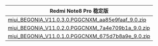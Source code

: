 | Redmi Note8 Pro  稳定版    |
| ---- |
| [miui_BEGONIA_V11.0.3.0.PGGCNXM_aa85e9faaf_9.0.zip](https://hugeota.d.miui.com/V11.0.3.0.PGGCNXM/miui_BEGONIA_V11.0.3.0.PGGCNXM_aa85e9faaf_9.0.zip)    |
| [miui_BEGONIA_V11.0.2.0.PGGCNXM_7a4e709b1a_9.0.zip](https://hugeota.d.miui.com/V11.0.2.0.PGGCNXM/miui_BEGONIA_V11.0.2.0.PGGCNXM_7a4e709b1a_9.0.zip)    |
| [miui_BEGONIA_V11.0.1.0.PGGCNXM_675d7b8a9e_9.0.zip](https://hugeota.d.miui.com/V11.0.1.0.PGGCNXM/miui_BEGONIA_V11.0.1.0.PGGCNXM_675d7b8a9e_9.0.zip)    |
